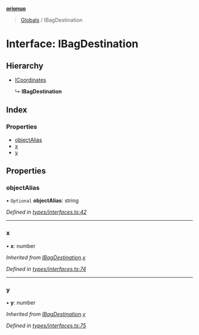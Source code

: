 **[orionuo](../README.md)**

> [Globals](../globals.md) / IBagDestination

# Interface: IBagDestination

## Hierarchy

* [ICoordinates](icoordinates.md)

  ↳ **IBagDestination**

## Index

### Properties

* [objectAlias](ibagdestination.md#objectalias)
* [x](ibagdestination.md#x)
* [y](ibagdestination.md#y)

## Properties

### objectAlias

• `Optional` **objectAlias**: string

*Defined in [types/interfaces.ts:42](https://github.com/msviha/orionuo/blob/1e2926d/src/types/interfaces.ts#L42)*

___

### x

•  **x**: number

*Inherited from [IBagDestination](ibagdestination.md).[x](ibagdestination.md#x)*

*Defined in [types/interfaces.ts:74](https://github.com/msviha/orionuo/blob/1e2926d/src/types/interfaces.ts#L74)*

___

### y

•  **y**: number

*Inherited from [IBagDestination](ibagdestination.md).[y](ibagdestination.md#y)*

*Defined in [types/interfaces.ts:75](https://github.com/msviha/orionuo/blob/1e2926d/src/types/interfaces.ts#L75)*

